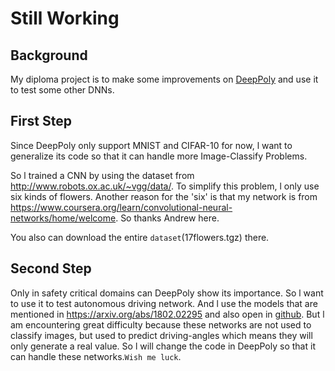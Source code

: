 # Still Working

## Background
My diploma project is to make some improvements on [DeepPoly](https://github.com/eth-sri/eran)
and use it to test some other DNNs.

## First Step
Since DeepPoly only support MNIST and CIFAR-10 for now, l want to generalize its code so that
it can handle more Image-Classify Problems.

So l trained a CNN by using the dataset from <http://www.robots.ox.ac.uk/~vgg/data/>.
To simplify this problem, l only use six kinds of flowers. Another reason for the 'six' is
that my network is from <https://www.coursera.org/learn/convolutional-neural-networks/home/welcome>.
So thanks Andrew here.

You also can download the entire `dataset`(17flowers.tgz) there.

## Second Step
Only in safety critical domains can DeepPoly show its importance. So 
l want to use it to test autonomous driving network. And l 
use the models that are mentioned in <https://arxiv.org/abs/1802.02295>
and also open in [github](https://github.com/udacity/self-driving-car).
But l am encountering great difficulty because these networks are not used
to classify images, but used to predict driving-angles which means they will only
generate a real value. So l will change the code in DeepPoly so that it 
can handle these networks.`Wish me luck`.